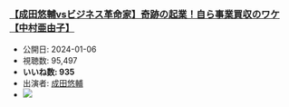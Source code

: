 ### [【成田悠輔vsビジネス革命家】奇跡の起業！自ら事業買収のワケ【中村亜由子】](https://www.youtube.com/watch?v=DiIkg6X3mX0)
-   公開日: 2024-01-06
-   視聴数: 95,497
-   **いいね数: 935**
-   出演者: [成田悠輔](/rehacq_fan/people/成田悠輔 "wikilink")
- [![](https://img.youtube.com/vi/DiIkg6X3mX0/hqdefault.jpg)](https://www.youtube.com/watch?v=DiIkg6X3mX0)
